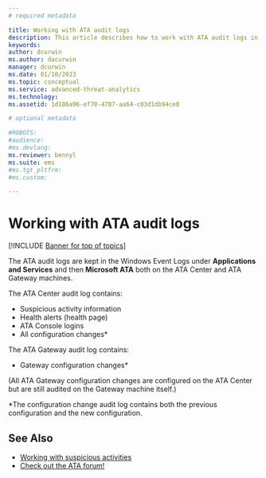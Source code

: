 ```yaml
---
# required metadata

title: Working with ATA audit logs
description: This article describes how to work with ATA audit logs in the Windows Event Log.
keywords:
author: dcurwin
ms.author: dacurwin
manager: dcurwin
ms.date: 01/10/2023
ms.topic: conceptual
ms.service: advanced-threat-analytics
ms.technology:
ms.assetid: 1d186a96-ef70-4787-aa64-c03d1db94ce0

# optional metadata

#ROBOTS:
#audience:
#ms.devlang:
ms.reviewer: bennyl
ms.suite: ems
#ms.tgt_pltfrm:
#ms.custom:

---
```


# Working with ATA audit logs


[!INCLUDE [Banner for top of topics](includes/banner.md)]

The ATA audit logs are kept in the Windows Event Logs under **Applications and Services** and then **Microsoft ATA** both on the ATA Center and ATA Gateway machines.

The ATA Center audit log contains:
- Suspicious activity information
- Health alerts (health page)
- ATA Console logins
- All configuration changes*

The ATA Gateway audit log contains:
- Gateway configuration changes* 

(All ATA Gateway configuration changes are configured on the ATA Center but are still audited on the Gateway machine itself.)

*The configuration change audit log contains both the previous configuration and the new configuration.


## See Also
- [Working with suspicious activities](working-with-suspicious-activities.md)
- [Check out the ATA forum!](https://social.technet.microsoft.com/Forums/security/home?forum=mata)
